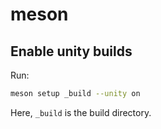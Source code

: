 # meson

## Enable unity builds

Run:

```sh
meson setup _build --unity on
```

Here, `_build` is the build directory.
